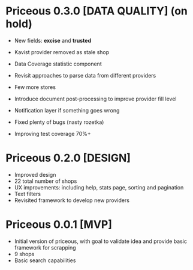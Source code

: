 # Priceous 0.3.0 [DATA QUALITY] (on hold)

- New fields: **excise** and **trusted**
- Kavist provider removed as stale shop
- Data Coverage statistic component

- Revisit approaches to parse data from different providers
- Few more stores
- Introduce document post-processing to improve provider fill level
- Notification layer if something goes wrong
- Fixed plenty of bugs (nasty rozetka)
- Improving test coverage 70%+

# Priceous 0.2.0 [DESIGN]

- Improved design
- 22 total number of shops
- UX improvements: including help, stats page, sorting and pagination
- Text filters
- Revisited framework to develop new providers

# Priceous 0.0.1 [MVP]

- Initial version of priceous, with goal to validate idea and provide basic framework for scrapping
- 9 shops
- Basic search capabilities
